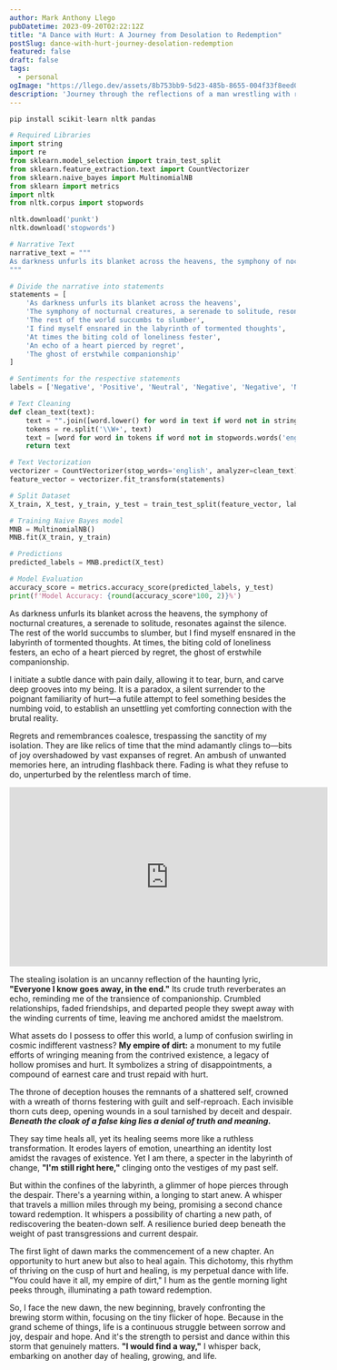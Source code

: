```yaml
---
author: Mark Anthony Llego
pubDatetime: 2023-09-20T02:22:12Z
title: "A Dance with Hurt: A Journey from Desolation to Redemption"
postSlug: dance-with-hurt-journey-desolation-redemption
featured: false
draft: false
tags:
  - personal
ogImage: "https://llego.dev/assets/8b753bb9-5d23-485b-8655-004f33f8eed0.jpg"
description: 'Journey through the reflections of a man wrestling with regret, seeking solace in the poignant familiarity of hurt. Guided by the haunting lyrics of Johnny Cash''s "Hurt," he embarks on a turbulent exploration of isolation and despair, ultimately finding resilience and a glimmer of hope for redemption.'
---
```


```python
pip install scikit-learn nltk pandas
```

```python
# Required Libraries
import string
import re
from sklearn.model_selection import train_test_split
from sklearn.feature_extraction.text import CountVectorizer
from sklearn.naive_bayes import MultinomialNB
from sklearn import metrics
import nltk
from nltk.corpus import stopwords

nltk.download('punkt')
nltk.download('stopwords')

# Narrative Text
narrative_text = """
As darkness unfurls its blanket across the heavens, the symphony of nocturnal creatures, a serenade to solitude, resonates against the silence. The rest of the world succumbs to slumber, but I find myself ensnared in the labyrinth of tormented thoughts. At times the biting cold of loneliness fester, an echo of a heart pierced by regret, the ghost of erstwhile companionship.
"""

# Divide the narrative into statements
statements = [
    'As darkness unfurls its blanket across the heavens',
    'The symphony of nocturnal creatures, a serenade to solitude, resonates against the silence',
    'The rest of the world succumbs to slumber',
    'I find myself ensnared in the labyrinth of tormented thoughts',
    'At times the biting cold of loneliness fester',
    'An echo of a heart pierced by regret',
    'The ghost of erstwhile companionship'
]

# Sentiments for the respective statements
labels = ['Negative', 'Positive', 'Neutral', 'Negative', 'Negative', 'Negative', 'Negative']

# Text Cleaning
def clean_text(text):
    text = "".join([word.lower() for word in text if word not in string.punctuation])
    tokens = re.split('\\W+', text)
    text = [word for word in tokens if word not in stopwords.words('english')]
    return text

# Text Vectorization
vectorizer = CountVectorizer(stop_words='english', analyzer=clean_text)
feature_vector = vectorizer.fit_transform(statements)

# Split Dataset
X_train, X_test, y_train, y_test = train_test_split(feature_vector, labels, test_size=0.3, random_state=42)

# Training Naive Bayes model
MNB = MultinomialNB()
MNB.fit(X_train, y_train)

# Predictions
predicted_labels = MNB.predict(X_test)

# Model Evaluation
accuracy_score = metrics.accuracy_score(predicted_labels, y_test)
print(f'Model Accuracy: {round(accuracy_score*100, 2)}%')
```

As darkness unfurls its blanket across the heavens, the symphony of nocturnal creatures, a serenade to solitude, resonates against the silence. The rest of the world succumbs to slumber, but I find myself ensnared in the labyrinth of tormented thoughts. At times, the biting cold of loneliness festers, an echo of a heart pierced by regret, the ghost of erstwhile companionship.

I initiate a subtle dance with pain daily, allowing it to tear, burn, and carve deep grooves into my being. It is a paradox, a silent surrender to the poignant familiarity of hurt—a futile attempt to feel something besides the numbing void, to establish an unsettling yet comforting connection with the brutal reality.

Regrets and remembrances coalesce, trespassing the sanctity of my isolation. They are like relics of time that the mind adamantly clings to—bits of joy overshadowed by vast expanses of regret. An ambush of unwanted memories here, an intruding flashback there. Fading is what they refuse to do, unperturbed by the relentless march of time.

<div class="video-container">
    <iframe width="560" height="315" src="https://www.youtube.com/embed/8AHCfZTRGiI?si=mySQI8t6IIXcsDz7" title="YouTube video player" frameborder="0" allow="accelerometer; autoplay; clipboard-write; encrypted-media; gyroscope; picture-in-picture; web-share" allowfullscreen></iframe>
</div>

The stealing isolation is an uncanny reflection of the haunting lyric, **"Everyone I know goes away, in the end."** Its crude truth reverberates an echo, reminding me of the transience of companionship. Crumbled relationships, faded friendships, and departed people they swept away with the winding currents of time, leaving me anchored amidst the maelstrom.

What assets do I possess to offer this world, a lump of confusion swirling in cosmic indifferent vastness? **My empire of dirt:** a monument to my futile efforts of wringing meaning from the contrived existence, a legacy of hollow promises and hurt. It symbolizes a string of disappointments, a compound of earnest care and trust repaid with hurt.

The throne of deception houses the remnants of a shattered self, crowned with a wreath of thorns festering with guilt and self-reproach. Each invisible thorn cuts deep, opening wounds in a soul tarnished by deceit and despair. **_Beneath the cloak of a false king lies a denial of truth and meaning._**

They say time heals all, yet its healing seems more like a ruthless transformation. It erodes layers of emotion, unearthing an identity lost amidst the ravages of existence. Yet I am there, a specter in the labyrinth of change, **"I'm still right here,"** clinging onto the vestiges of my past self.

But within the confines of the labyrinth, a glimmer of hope pierces through the despair. There's a yearning within, a longing to start anew. A whisper that travels a million miles through my being, promising a second chance toward redemption. It whispers a possibility of charting a new path, of rediscovering the beaten-down self. A resilience buried deep beneath the weight of past transgressions and current despair.

The first light of dawn marks the commencement of a new chapter. An opportunity to hurt anew but also to heal again. This dichotomy, this rhythm of thriving on the cusp of hurt and healing, is my perpetual dance with life. "You could have it all, my empire of dirt," I hum as the gentle morning light peeks through, illuminating a path toward redemption.

So, I face the new dawn, the new beginning, bravely confronting the brewing storm within, focusing on the tiny flicker of hope. Because in the grand scheme of things, life is a continuous struggle between sorrow and joy, despair and hope. And it's the strength to persist and dance within this storm that genuinely matters. **"I would find a way,"** I whisper back, embarking on another day of healing, growing, and life.
